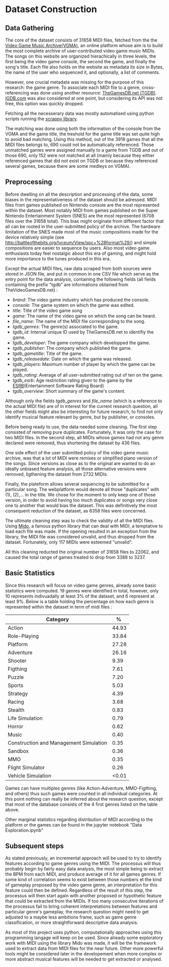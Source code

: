 # Dataset Construction

## Data Gathering 
The core of the dataset consists of 31658 MIDI files, fetched from the the [Video Game Music Archive(VGMA)](https://vgmusic.com), an online platform whose aim is to build the most complete archive of user-contributed video game music MIDIs. The songs on this website are organized hierachically in three levels, the first being the video game console, the second the game, and finally the song's title. Each file also holds on the website as metadata its size in Bytes, the name of the user who sequenced it, and optionally, a list of comments.

However, one crucial metadata was missing for the purpose of this research: the game genre. To associate each MIDI file to a genre, cross-referencing was done using another resource: [TheGamesDB.net (TGDB)](http://thegamesdb.net/). [IGDB.com](https://www.igdb.com/) was also considered at one point, but considering its API was not free, this option was quickly dropped.

Fetching all the necesserary data was mostly automatised using python scripts running the [scrappy library](https://scrapy.org). 

The matching was done using both the information of the console from the VGMA and the game title, the treshold for the game title was set quite high to avoid bad matching. Using this method, out of the 3918 games that all the MIDI files belongs to, 690 could not be automatically referenced. Those unmatched games were assigned manually to a game from TGDB and out of those 690, only 152 were not matched at all (mainly because they either referenced games that did not exist on TGDB or because they referenced several games, because there are some medleys on VGMA).

## Preprocessing 

Before dwelling on all the description and processing of the data, some biases in the representativeness of the dataset should be adressed. MIDI files from games published on Nintendo console are the most represented within the dataset. Most notably MIDI from games published on the Super Nintendo Entertainment System (SNES) are the most represented (6708 files over the 31658 total). This bias might originate from different factor that all can be rooted in the user-submitted policy of the archive. The hardware limitation of the SNES made most of the music compositions made for the device relatively simple (see http://battleofthebits.org/lyceum/View/spc+%28format%29/) and simple compositions are easier to sequence by users. Also most video game enthusiasts today feel nostalgic about this era of gaming, and might hold more importance to the tunes produced in this era. 

Except the actual MIDI files, raw data scraped from both sources were stored in JSON file, and put in common in one CSV file which serve as the entry point for the data analysis, containing the following fields (all fields containing the prefix "tgdb" are informations obtained from TheVideoGamesDB.net) : 
* _brand_: The video game industry which has produced the console.
* _console_: The game system on which the game was edited.
* _title_: Title of the video game song
* _game_: The name of the video game on which the song can be heard.
* _file\_name_: The name of the MIDI file corresponding to the song.
* _tgdb\_genres_: The genre(s) associated to the game.
* _tgdb\_id_: Internal unique ID used by TheGamesDB.net to identifiy the game.
* _tgdb\_developer_: The game company which developped the game.
* _tgdb\_publisher_: The company which published the game.
* _tgdb\_gametitle_: Title of the game.
* _tgdb\_releasedate_: Date on which the game was released.
* _tgdb\_players_: Maximum number of player by which the game can be played.
* _tgdb\_rating_: Average of all user-submitted rating out of ten on the game.
* _tgdb\_esrb_: Age restriction rating given to the game by the [ESRB](http://www.esrb.org)(Entertainment Software Rating Board)
* _tgdb\_overview_: Short summary of the game's content.

Although only the fields _tgdb\_genres_ and _file\_name_ (which is a reference to the actual MIDI file) are of in interest for the current research question, all the other fields might also be interesting for future research, to find not only identify musical feature relevant by genre, but by publisher, or consoles.

Before being ready to use, the data needed some cleaning. The first step consisted of removing pure duplicates. Fortunately, it was only the case for two MIDI files. In the second step, all MIDIs whose games had not any genre declared were removed, thus shortening the dataset by 436 files.

One side effect of the user submitted policy of the video game music archive, was that a lot of MIDI were remixes or simplified piano version of the songs. Since versions as close as to the original are wanted to do an ideally unbiased feature analysis, all those alternative versions were removed, ligthening the dataset from 2732 MIDIs.

Finally, the plateform allows several sequencing to be submitted for a particular song. The webplatform would denote all those "duplicates" with (1), (2),... in the title. We chose for the moment to only keep one of those version, in order to avoid having too much duplicates or songs very close one to another that would bias the dataset. This was definitively the most consequent reduction of the dataset, as 6358 files were concerned.

The ultimate cleaning step was to check the validity of all the MIDI files. Using [Mido](https://mido.readthedocs.io/en/latest/), a famous python library that can deal with MIDI, a temptative to load each file was made. If the opening resulted in an exception from the library, the MIDI file was considered unvalid, and thus dropped from the dataset. Fortunately, only 117 MIDIs were esteemed "unvalid".

All this cleaning reducted the original number of 31658 files to 22062, and caused the total range of games treated to drop from 3388 to 3237. 

## Basic Statistics
Since this research will focus on video game genres, already some basic statistics were computed. 19 genres were identified in total, however, only 10 represents indivuadally at least 3% of the dataset, and 6 represent at least 9%. Below is a table holding the percentage on how each genre is represented within the dataset in term of midi files : 

| Category | % |
| -------- | -------- |
| Action | 44.93 |
| Role-Playing | 33.84 |
| Platform | 27.28 |
| Adventure | 26.16 |
| Shooter | 9.39 |
| Figthing | 7.61 |
| Puzzle | 7.20 |
| Sports | 5.03 |
| Strategy | 4.39 |
| Racing | 3.68 |
| Stealth | 0.83 |
| Life Simulation | 0.79 |
| Horror | 0.62 |
| Music | 0.40 |
| Construction and Management Simulation | 0.35 |
| Sandbox | 0.36 |
| MMO | 0.35 |
| Flight Simulator | 0.26 |
| Vehicle Simulation | <0.01 |

Games can have multiples genres (like Action-Adventure, MMO-Figthing, and others) thus such games were counted in all individual categories. At this point nothing can really be inferred about the research question, except that most of the database consists of the 4 first genres listed on the table above. 

Other marginal statistics regarding distribution of MIDI according to the platform or the games can be found in the jupyter notebook "Data Exploration.ipynb"

## Subsequent steps
As stated previously, an incremental approach will be used to try to identify features according to game genres using the MIDI. The processus will thus probably begin by fairly easy data analysis, the most simple being to extract the BPM from each MIDI, and produce average of it for all games genres. If some kind of correlation seems to exist between those numbers et the kind of gameplay proposed by the video game genre, an interpretation for this feature could then be defined. Regardless of the result of this step, the processus will then start again with another proposed or hypothetic feature that could be extracted from the MIDIs. If too many consecutive iterations of the processus fail to bring coherent interpretations between features and particular genre's gameplay, the research question might need to get adjusted to a maybe less ambitions frame, such as game genre classification, or more straightforward descriptive data analysis. 

As most of this project uses python, computationally approaches using this programming langage will keep on be used. Since already some exploratory work with MIDI using the library Mido was made, it will be the framework used to extract data from MIDI files for the near future. Other more powerful tools might be considered later in the developement when more complex or more abstract musical features will be needed to get extracted or analysed. 